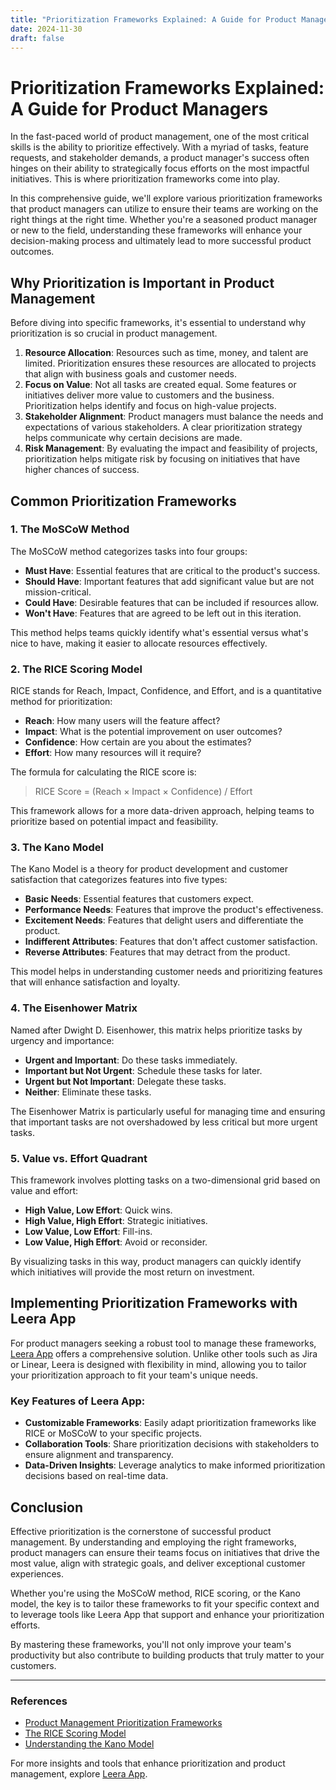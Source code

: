 ```yaml
---
title: "Prioritization Frameworks Explained: A Guide for Product Managers"
date: 2024-11-30
draft: false
---
```

# Prioritization Frameworks Explained: A Guide for Product Managers

In the fast-paced world of product management, one of the most critical skills is the ability to prioritize effectively. With a myriad of tasks, feature requests, and stakeholder demands, a product manager's success often hinges on their ability to strategically focus efforts on the most impactful initiatives. This is where prioritization frameworks come into play.

In this comprehensive guide, we'll explore various prioritization frameworks that product managers can utilize to ensure their teams are working on the right things at the right time. Whether you're a seasoned product manager or new to the field, understanding these frameworks will enhance your decision-making process and ultimately lead to more successful product outcomes.

## Why Prioritization is Important in Product Management

Before diving into specific frameworks, it's essential to understand why prioritization is so crucial in product management.

1. **Resource Allocation**: Resources such as time, money, and talent are limited. Prioritization ensures these resources are allocated to projects that align with business goals and customer needs.
2. **Focus on Value**: Not all tasks are created equal. Some features or initiatives deliver more value to customers and the business. Prioritization helps identify and focus on high-value projects.
3. **Stakeholder Alignment**: Product managers must balance the needs and expectations of various stakeholders. A clear prioritization strategy helps communicate why certain decisions are made.
4. **Risk Management**: By evaluating the impact and feasibility of projects, prioritization helps mitigate risk by focusing on initiatives that have higher chances of success.

## Common Prioritization Frameworks

### 1. The MoSCoW Method

The MoSCoW method categorizes tasks into four groups:

- **Must Have**: Essential features that are critical to the product's success.
- **Should Have**: Important features that add significant value but are not mission-critical.
- **Could Have**: Desirable features that can be included if resources allow.
- **Won't Have**: Features that are agreed to be left out in this iteration.

This method helps teams quickly identify what's essential versus what's nice to have, making it easier to allocate resources effectively.

### 2. The RICE Scoring Model

RICE stands for Reach, Impact, Confidence, and Effort, and is a quantitative method for prioritization:

- **Reach**: How many users will the feature affect?
- **Impact**: What is the potential improvement on user outcomes?
- **Confidence**: How certain are you about the estimates?
- **Effort**: How many resources will it require?

The formula for calculating the RICE score is:

> RICE Score = (Reach × Impact × Confidence) / Effort

This framework allows for a more data-driven approach, helping teams to prioritize based on potential impact and feasibility.

### 3. The Kano Model

The Kano Model is a theory for product development and customer satisfaction that categorizes features into five types:

- **Basic Needs**: Essential features that customers expect.
- **Performance Needs**: Features that improve the product's effectiveness.
- **Excitement Needs**: Features that delight users and differentiate the product.
- **Indifferent Attributes**: Features that don't affect customer satisfaction.
- **Reverse Attributes**: Features that may detract from the product.

This model helps in understanding customer needs and prioritizing features that will enhance satisfaction and loyalty.

### 4. The Eisenhower Matrix

Named after Dwight D. Eisenhower, this matrix helps prioritize tasks by urgency and importance:

- **Urgent and Important**: Do these tasks immediately.
- **Important but Not Urgent**: Schedule these tasks for later.
- **Urgent but Not Important**: Delegate these tasks.
- **Neither**: Eliminate these tasks.

The Eisenhower Matrix is particularly useful for managing time and ensuring that important tasks are not overshadowed by less critical but more urgent tasks.

### 5. Value vs. Effort Quadrant

This framework involves plotting tasks on a two-dimensional grid based on value and effort:

- **High Value, Low Effort**: Quick wins.
- **High Value, High Effort**: Strategic initiatives.
- **Low Value, Low Effort**: Fill-ins.
- **Low Value, High Effort**: Avoid or reconsider.

By visualizing tasks in this way, product managers can quickly identify which initiatives will provide the most return on investment.

## Implementing Prioritization Frameworks with Leera App

For product managers seeking a robust tool to manage these frameworks, [Leera App](https://leera.app) offers a comprehensive solution. Unlike other tools such as Jira or Linear, Leera is designed with flexibility in mind, allowing you to tailor your prioritization approach to fit your team's unique needs.

### Key Features of Leera App:

- **Customizable Frameworks**: Easily adapt prioritization frameworks like RICE or MoSCoW to your specific projects.
- **Collaboration Tools**: Share prioritization decisions with stakeholders to ensure alignment and transparency.
- **Data-Driven Insights**: Leverage analytics to make informed prioritization decisions based on real-time data.

## Conclusion

Effective prioritization is the cornerstone of successful product management. By understanding and employing the right frameworks, product managers can ensure their teams focus on initiatives that drive the most value, align with strategic goals, and deliver exceptional customer experiences.

Whether you're using the MoSCoW method, RICE scoring, or the Kano model, the key is to tailor these frameworks to fit your specific context and to leverage tools like Leera App that support and enhance your prioritization efforts.

By mastering these frameworks, you'll not only improve your team's productivity but also contribute to building products that truly matter to your customers.

---

### References

- [Product Management Prioritization Frameworks](https://www.productplan.com/glossary/prioritization-framework/)
- [The RICE Scoring Model](https://www.intercom.com/blog/rice-simple-prioritization-for-product-managers/)
- [Understanding the Kano Model](https://foldingburritos.com/kano-model/)

For more insights and tools that enhance prioritization and product management, explore [Leera App](https://leera.app).